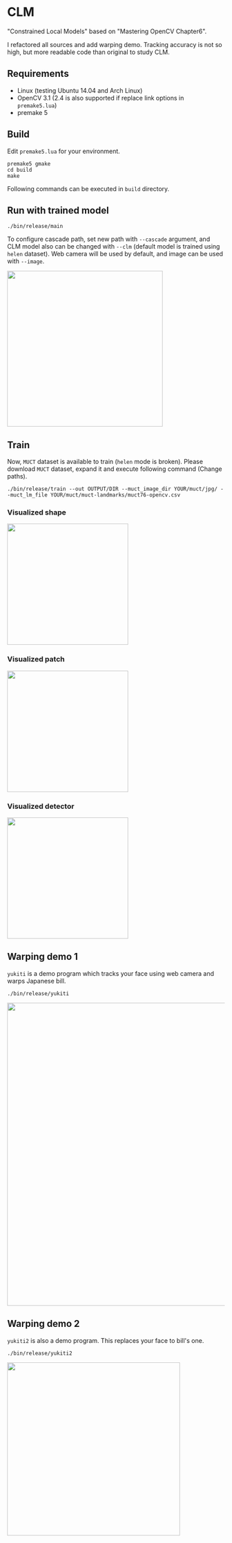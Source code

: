 # CLM #
"Constrained Local Models" based on "Mastering OpenCV Chapter6".

I refactored all sources and add warping demo.
Tracking accuracy is not so high, but more readable code than original to study CLM.

## Requirements ##
* Linux (testing Ubuntu 14.04 and Arch Linux)
* OpenCV 3.1 (2.4 is also supported if replace link options in `premake5.lua`)
* premake 5

## Build ##
Edit `premake5.lua` for your environment.

```
premake5 gmake
cd build
make
```

Following commands can be executed in `build` directory.

## Run with trained model ##
```
./bin/release/main
```

To configure cascade path, set new path with `--cascade` argument,
and CLM model also can be changed with `--clm` (default model is trained using `helen` dataset).
Web camera will be used by default, and image can be used with `--image`.

<img src="https://raw.githubusercontent.com/takiyu/CLM/master/screenshots/main_lena.png" width="360px">

## Train ##
Now, `MUCT` dataset is available to train (`helen` mode is broken).
Please download `MUCT` dataset, expand it and execute following command (Change paths).

```
./bin/release/train --out OUTPUT/DIR --muct_image_dir YOUR/muct/jpg/ --muct_lm_file YOUR/muct/muct-landmarks/muct76-opencv.csv
```

### Visualized shape ###
<img src="https://raw.githubusercontent.com/takiyu/CLM/master/screenshots/train_shape.gif" width="280px">

### Visualized patch ###
<img src="https://raw.githubusercontent.com/takiyu/CLM/master/screenshots/train_patch.png" width="280px">

### Visualized detector ###
<img src="https://raw.githubusercontent.com/takiyu/CLM/master/screenshots/train_detector.png" width="280px">

## Warping demo 1 ##
`yukiti` is a demo program which tracks your face using web camera and warps Japanese bill.

```
./bin/release/yukiti
```

<img src="https://raw.githubusercontent.com/takiyu/CLM/master/screenshots/yukiti.png" width="700px">

## Warping demo 2 ##
`yukiti2` is also a demo program.
This replaces your face to bill's one.

```
./bin/release/yukiti2
```

<img src="https://raw.githubusercontent.com/takiyu/CLM/master/screenshots/yukiti2.png" width="400px">
